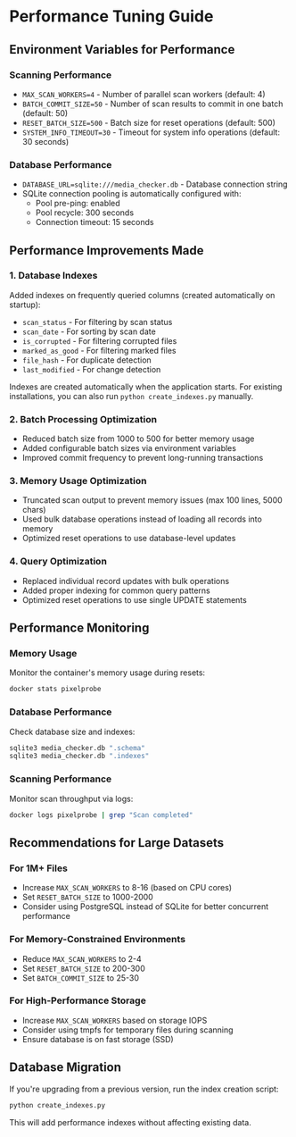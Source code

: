 # Performance Tuning Guide

## Environment Variables for Performance

### Scanning Performance
- `MAX_SCAN_WORKERS=4` - Number of parallel scan workers (default: 4)
- `BATCH_COMMIT_SIZE=50` - Number of scan results to commit in one batch (default: 50)
- `RESET_BATCH_SIZE=500` - Batch size for reset operations (default: 500)
- `SYSTEM_INFO_TIMEOUT=30` - Timeout for system info operations (default: 30 seconds)

### Database Performance
- `DATABASE_URL=sqlite:///media_checker.db` - Database connection string
- SQLite connection pooling is automatically configured with:
  - Pool pre-ping: enabled
  - Pool recycle: 300 seconds
  - Connection timeout: 15 seconds

## Performance Improvements Made

### 1. Database Indexes
Added indexes on frequently queried columns (created automatically on startup):
- `scan_status` - For filtering by scan status
- `scan_date` - For sorting by scan date
- `is_corrupted` - For filtering corrupted files
- `marked_as_good` - For filtering marked files
- `file_hash` - For duplicate detection
- `last_modified` - For change detection

Indexes are created automatically when the application starts. For existing installations, you can also run `python create_indexes.py` manually.

### 2. Batch Processing Optimization
- Reduced batch size from 1000 to 500 for better memory usage
- Added configurable batch sizes via environment variables
- Improved commit frequency to prevent long-running transactions

### 3. Memory Usage Optimization
- Truncated scan output to prevent memory issues (max 100 lines, 5000 chars)
- Used bulk database operations instead of loading all records into memory
- Optimized reset operations to use database-level updates

### 4. Query Optimization
- Replaced individual record updates with bulk operations
- Added proper indexing for common query patterns
- Optimized reset operations to use single UPDATE statements

## Performance Monitoring

### Memory Usage
Monitor the container's memory usage during resets:
```bash
docker stats pixelprobe
```

### Database Performance
Check database size and indexes:
```bash
sqlite3 media_checker.db ".schema"
sqlite3 media_checker.db ".indexes"
```

### Scanning Performance
Monitor scan throughput via logs:
```bash
docker logs pixelprobe | grep "Scan completed"
```

## Recommendations for Large Datasets

### For 1M+ Files
- Increase `MAX_SCAN_WORKERS` to 8-16 (based on CPU cores)
- Set `RESET_BATCH_SIZE` to 1000-2000
- Consider using PostgreSQL instead of SQLite for better concurrent performance

### For Memory-Constrained Environments
- Reduce `MAX_SCAN_WORKERS` to 2-4
- Set `RESET_BATCH_SIZE` to 200-300
- Set `BATCH_COMMIT_SIZE` to 25-30

### For High-Performance Storage
- Increase `MAX_SCAN_WORKERS` based on storage IOPS
- Consider using tmpfs for temporary files during scanning
- Ensure database is on fast storage (SSD)

## Database Migration

If you're upgrading from a previous version, run the index creation script:
```bash
python create_indexes.py
```

This will add performance indexes without affecting existing data.